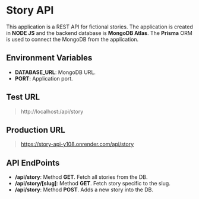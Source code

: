 # Story API

This application is a REST API for fictional stories. The application is created in **NODE JS** and the backend database is **MongoDB Atlas**. The **Prisma** ORM is used to connect the MongoDB from the application.

## Environment Variables

-   **DATABASE_URL**: MongoDB URL.
-   **PORT**: Application port.

## Test URL

> http://localhost:<PORT>/api/story

## Production URL

> https://story-api-y108.onrender.com/api/story

## API EndPoints

-   **/api/story**: Method **GET**. Fetch all stories from the DB.
-   **/api/story/[slug]**: Method **GET**. Fetch story specific to the slug.
-   **/api/story**: Method **POST**. Adds a new story into the DB.
